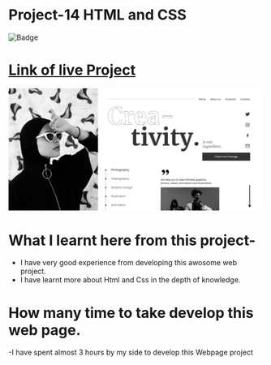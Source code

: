 # Project-14 HTML and CSS

![Badge]()

# [Link of live Project]()

![Images](./img/landingpage.jpg)

# What I learnt here from this project-

- I have very good experience from developing this awosome web project.
- I have learnt more about Html and Css in the depth of knowledge.

# How many time to take develop this web page.

-I have spent almost 3 hours by my side to develop this Webpage project